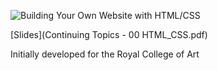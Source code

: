 ![Building Your Own Website with HTML/CSS](https://github.com/mngyuan/demo-html/assets/3166481/33897351-c378-40fa-95e7-92de14a5fbdd)

[Slides](Continuing Topics - 00 HTML_CSS.pdf)

Initially developed for the Royal College of Art

